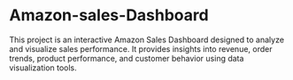 # Amazon-sales-Dashboard

This project is an interactive Amazon Sales Dashboard designed to analyze and visualize sales performance. It provides insights into revenue, order trends, product performance, and customer behavior using data visualization tools.
